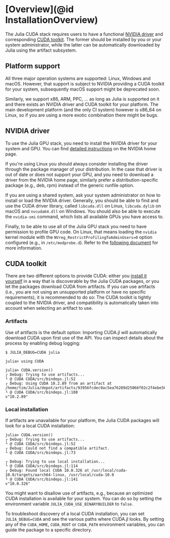 # [Overview](@id InstallationOverview)

The Julia CUDA stack requires users to have a functional [NVIDIA
driver](https://www.nvidia.com/Download/index.aspx) and corresponding [CUDA
toolkit](https://developer.nvidia.com/cuda-downloads). The former should be installed by you
or your system administrator, while the latter can be automatically downloaded by Julia
using the artifact subsystem.



## Platform support

All three major operation systems are supported: Linux, Windows and macOS. However, that
support is subject to NVIDIA providing a CUDA toolkit for your system, subsequently macOS
support might be deprecated soon.

Similarly, we support x86, ARM, PPC, ... as long as Julia is supported on it and there
exists an NVIDIA driver and CUDA toolkit for your platform. The main development platform
(and the only CI system) however is x86_64 on Linux, so if you are using a more exotic
combination there might be bugs.



## NVIDIA driver

To use the Julia GPU stack, you need to install the NVIDIA driver for your system and GPU.
You can find [detailed instructions](https://www.nvidia.com/Download/index.aspx) on the
NVIDIA home page.

If you're using Linux you should always consider installing the driver through the package
manager of your distribution. In the case that driver is out of date or does not support
your GPU, and you need to download a driver from the NVIDIA home page, similarly prefer a
distribution-specific package (e.g., deb, rpm) instead of the generic runfile option.

If you are using a shared system, ask your system administrator on how to install or load
the NVIDIA driver. Generally, you should be able to find and use the CUDA driver library,
called `libcuda.dll` on Linux, `libcuda.dylib` on macOS and `nvcuda64.dll` on Windows. You
should also be able to execute the `nvidia-smi` command, which lists all available GPUs you
have access to.

Finally, to be able to use all of the Julia GPU stack you need to have permission to profile
GPU code. On Linux, that means loading the `nvidia` kernel module with the
`NVreg_RestrictProfilingToAdminUsers=0` option configured (e.g., in `/etc/modprobe.d`).
Refer to the [following
document](https://developer.nvidia.com/nvidia-development-tools-solutions-ERR_NVGPUCTRPERM-permission-issue-performance-counters)
for more information.



## CUDA toolkit

There are two different options to provide CUDA: either you [install it
yourself](https://developer.nvidia.com/cuda-downloads) in a way that is discoverable by the
Julia CUDA packages, or you let the packages download CUDA from artifacts. If you can use
artifacts (i.e., you are not using an unsupported platform or have no specific
requirements), it is recommended to do so: The CUDA toolkit is tightly coupled to the NVIDIA
driver, and compatibility is automatically taken into account when selecting an artifact to
use.


### Artifacts

Use of artifacts is the default option: Importing CUDA.jl will automatically download CUDA
upon first use of the API. You can inspect details about the process by enabling debug
logging:

```
$ JULIA_DEBUG=CUDA julia

julia> using CUDA

julia> CUDA.version()
┌ Debug: Trying to use artifacts...
└ @ CUDA CUDA/src/bindeps.jl:52
┌ Debug: Using CUDA 10.2.89 from an artifact at /home/tim/Julia/depot/artifacts/93956fcdec9ac5ea76289d25066f02c2f4ebe56e
└ @ CUDA CUDA/src/bindeps.jl:108
v"10.2.89"
```


### Local installation

If artifacts are unavailable for your platform, the Julia CUDA packages will look for a
local CUDA installation:

```
julia> CUDA.version()
┌ Debug: Trying to use artifacts...
└ @ CUDA CUDA/src/bindeps.jl:52
┌ Debug: Could not find a compatible artifact.
└ @ CUDA CUDA/src/bindeps.jl:73

┌ Debug: Trying to use local installation...
└ @ CUDA CUDA/src/bindeps.jl:114
┌ Debug: Found local CUDA 10.0.326 at /usr/local/cuda-10.0/targets/aarch64-linux, /usr/local/cuda-10.0
└ @ CUDA CUDA/src/bindeps.jl:141
v"10.0.326"
```

You might want to disallow use of artifacts, e.g., because an optimized CUDA installation is
available for your system. You can do so by setting the environment variable
`JULIA_CUDA_USE_BINARYBUILDER` to `false`.

To troubleshoot discovery of a local CUDA installation, you can set `JULIA_DEBUG=CUDA` and
see the various paths where CUDA.jl looks. By setting any of the `CUDA_HOME`, `CUDA_ROOT` or
`CUDA_PATH` environment variables, you can guide the package to a specific directory.
